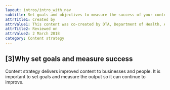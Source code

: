 ```yaml
---
layout: intros/intro_with_nav
subtitle: Set goals and objectives to measure the success of your content strategy. 
attrTitle1: Created by
attrValue1: This content was co-created by DTA, Department of Health, Australian Tax Office and Department of Human Services. 
attrTitle2: Reviewed on
attrValue2: 2 March 2018
category: Content strategy
---
```


## [3]Why set goals and measure success

Content strategy delivers improved content to businesses and people. It is important to set goals and measure the output so it can continue to improve.
